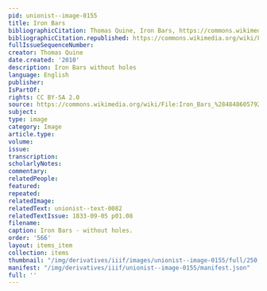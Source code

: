 ```yaml
---
pid: unionist--image-0155
title: Iron Bars
bibliographicCitation: Thomas Quine, Iron Bars, https://commons.wikimedia.org/w/index.php?curid=51955042
bibliographicCitation.republished: https://commons.wikimedia.org/wiki/File:Iron_Bars_%284848605792%29.jpg#/media/File:Iron_Bars_(4848605792).jpg
fullIssueSequenceNumber: 
creator: Thomas Quine
date.created: '2010'
description: Iron Bars without holes
language: English
publisher: 
IsPartOf: 
rights: CC BY-SA 2.0
source: https://commons.wikimedia.org/wiki/File:Iron_Bars_%284848605792%29.jpg#/media/File:Iron_Bars_(4848605792).jpg
subject: 
type: image
category: Image
article.type: 
volume: 
issue: 
transcription: 
scholarlyNotes: 
commentary: 
relatedPeople: 
featured: 
repeated: 
relatedImage: 
relatedText: unionist--text-0082
relatedTextIssue: 1833-09-05 p01.08
filename: 
caption: Iron Bars - without holes.
order: '566'
layout: items_item
collection: items
thumbnail: "/img/derivatives/iiif/images/unionist--image-0155/full/250,/0/default.jpg"
manifest: "/img/derivatives/iiif/unionist--image-0155/manifest.json"
full: ''
---
```

